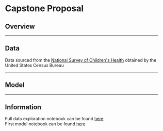 # Capstone Proposal

## Overview


***

## Data
Data sourced from the [National Survey of Children's Health](https://www.census.gov/programs-surveys/nsch/data/datasets.html) obtained by the United States Census Bureau



***

## Model

***

## Information

Full data exploration notebook can be found [here](https://github.com/austint1121/Capstone_Proposal/blob/main/Notebooks/Exploratory.ipynb)
<br>
First model notebook can be found [here](https://github.com/austint1121/Capstone_Proposal/blob/main/Notebooks/Modeling.ipynb)
